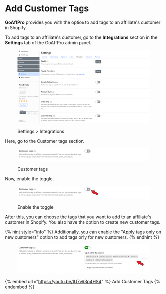 # Add Customer Tags

**GoAffPro** provides you with the option to add tags to an affiliate's customer in Shopify.

To add tags to an affiliate's customer, go to the **Integrations** section in the **Settings** tab of the GoAffPro admin panel.

<figure><img src="../../.gitbook/assets/image (3430).png" alt=""><figcaption><p>Settings > Integrations</p></figcaption></figure>

Here, go to the Customer tags section.

<figure><img src="../../.gitbook/assets/image (3431).png" alt=""><figcaption><p>Customer tags</p></figcaption></figure>

Now, enable the toggle.

<figure><img src="../../.gitbook/assets/Screenshot 2024-01-29 214859.png" alt=""><figcaption><p>Enable the toggle</p></figcaption></figure>

After this, you can choose the tags that you want to add to an affiliate's customer in Shopify. You also have the option to create new customer tags.

{% hint style="info" %}
Additionally, you can enable the "Apply tags only on new customers" option to add tags only for new customers.
{% endhint %}

<figure><img src="../../.gitbook/assets/Screenshot 2024-01-29 214915.png" alt=""><figcaption></figcaption></figure>

{% embed url="https://youtu.be/IU7v63p4HS4" %}
Add Customer Tags
{% endembed %}
